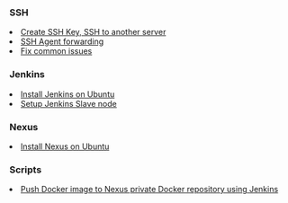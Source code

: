 ### SSH

<li><a href="https://github.com/dinushchathurya/script-book/blob/master/SSH/ssh.md">Create SSH Key, SSH to another server</a></li>
<li><a href="https://github.com/dinushchathurya/script-book/blob/master/SSH/SSH-agent-forawarding.md">SSH Agent forwarding</a></li>
<li><a href="https://github.com/dinushchathurya/script-book/blob/master/SSH/common_issue.md">Fix common issues</a></li>

### Jenkins

<li><a href="https://github.com/dinushchathurya/script-book/blob/master/Jenkins/install.md">Install Jenkins on Ubuntu</a></li>
<li><a href="https://github.com/dinushchathurya/script-book/blob/master/Jenkins/setup-jenkins-slaves.md">Setup Jenkins Slave node</a></li>

### Nexus

<li><a href="https://github.com/dinushchathurya/script-book/blob/master/Nexus/install.md">Install Nexus on Ubuntu</a></li>

### Scripts

<li><a href="https://github.com/dinushchathurya/script-book/blob/development/Scripts/push-docker-image-to-nexus.md">Push Docker image to Nexus private Docker repository using Jenkins</a></li>